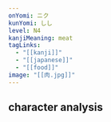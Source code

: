 ```yaml
---
onYomi: ニク
kunYomi: しし
level: N4
kanjiMeaning: meat
tagLinks:
  - "[[kanji]]"
  - "[[japanese]]"
  - "[[food]]"
image: "[[肉.jpg]]"
---
```

## character analysis
